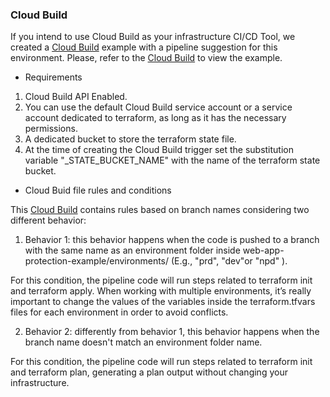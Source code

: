 ### Cloud Build

If you intend to use Cloud Build as your infrastructure CI/CD Tool, we created a [Cloud Build](cloudbuild.yaml) example with a pipeline suggestion for this environment. Please, refer to the [Cloud Build](cloudbuild.yaml) to view the example.

- Requirements

1.  Cloud Build API Enabled.
2.  You can use the default Cloud Build service account or a service account dedicated to terraform, as long as it has the necessary permissions.
3.  A dedicated bucket to store the terraform state file.
4.  At the time of creating the Cloud Build trigger set the substitution variable "_STATE_BUCKET_NAME" with the name of the terraform state bucket.

- Cloud Buid file rules and conditions

This [Cloud Build](.cloudbuild.yaml) contains rules based on branch names considering two different behavior:

1.  Behavior 1: this behavior happens when the code is pushed to a branch with the same name as an environment folder inside web-app-protection-example/environments/ (E.g., "prd", "dev"or "npd" ).

For this condition, the pipeline code will run steps related to terraform init and terraform apply. When working with multiple environments, it’s really important to change the values of the variables inside the terraform.tfvars files for each environment in order to avoid conflicts.

2.  Behavior 2: differently from behavior 1, this behavior happens when the branch name doesn't match an environment folder name. 

For this condition, the pipeline code will run steps related to terraform init and terraform plan, generating a plan output without changing your infrastructure.
